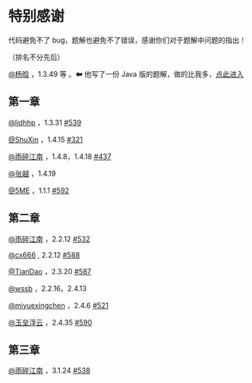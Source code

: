 # 特别感谢

代码避免不了 bug，题解也避免不了错误，感谢你们对于题解中问题的指出！

（排名不分先后）

[@杨晗](https://github.com/YangXiaoHei) ，1.3.49 等 。⬅ 他写了一份 Java 版的题解，做的比我多，[点此进入](https://github.com/YangXiaoHei/Algorithms)

## 第一章

[@ljdhhp](https://github.com/ljdhhp) ，1.3.31 [#539](https://github.com/ikesnowy/Algorithms-4th-Edition-in-Csharp/issues/539)

[@ShuXin](https://github.com/aowoWolf) ，1.4.15 [#321](https://github.com/ikesnowy/Algorithms-4th-Edition-in-Csharp/issues/321)

[@雨碎江南](https://github.com/consoles) ，1.4.8，1.4.18 [#437](https://github.com/ikesnowy/Algorithms-4th-Edition-in-Csharp/issues/437)

[@张越](https://www.zhihu.com/people/zyecho/activities) ，1.4.19

[@5ME](https://github.com/5ME) ，1.1.1 [#592](https://github.com/ikesnowy/Algorithms-4th-Edition-in-Csharp/issues/592)

## 第二章

[@雨碎江南](https://github.com/consoles) ，2.2.12 [#532](https://github.com/ikesnowy/Algorithms-4th-Edition-in-Csharp/issues/532)

[@cx666](https://github.com/w1374720640) , 2.2.12 [#588](https://github.com/ikesnowy/Algorithms-4th-Edition-in-Csharp/issues/588)

[@TianDao](https://github.com/zxt385189207) ，2.3.20 [#587](https://github.com/ikesnowy/Algorithms-4th-Edition-in-Csharp/issues/587)

[@wssb](https://www.zhihu.com/people/wssb/activities) ，2.2.16，2.4.13

[@miyuexingchen](https://github.com/miyuexingchen) ，2.4.6 [#521](https://github.com/ikesnowy/Algorithms-4th-Edition-in-Csharp/issues/521)

[@玉垒浮云](https://github.com/YuLeiFuYun) ，2.4.35 [#590](https://github.com/ikesnowy/Algorithms-4th-Edition-in-Csharp/issues/590)

## 第三章

[@雨碎江南](https://github.com/consoles) ，3.1.24 [#538](https://github.com/ikesnowy/Algorithms-4th-Edition-in-Csharp/issues/538)